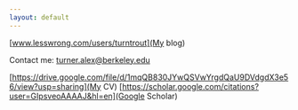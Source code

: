 ```yaml
---
layout: default
---
```




[www.lesswrong.com/users/turntrout](My blog)</a></p>
        <p>Contact me: turner.alex@berkeley.edu</p>
[https://drive.google.com/file/d/1mqQB830JYwQSVwYrgdQaU9DVdgdX3e56/view?usp=sharing](My CV)
[https://scholar.google.com/citations?user=GIpsveoAAAAJ&hl=en](Google Scholar)
